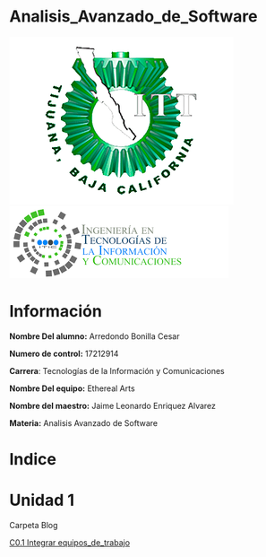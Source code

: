 # Analisis_Avanzado_de_Software

![LogoEsc](https://github.com/CesarArred/Analisis_Avanzado_de_Software/blob/main/img/logoITT.jpg)
![LogoCarrera](https://github.com/CesarArred/Analisis_Avanzado_de_Software/blob/main/img/logoTIC.png)

# Información

**Nombre Del alumno:** Arredondo Bonilla Cesar

**Numero de control:** 17212914

**Carrera**: Tecnologías de la Información y Comunicaciones

**Nombre Del equipo:** Ethereal Arts

**Nombre del maestro:** Jaime Leonardo Enriquez Alvarez

**Materia:** Analisis Avanzado de Software

# Indice

# Unidad 1

Carpeta Blog
 
 [C0.1 Integrar equipos_de_trabajo](https://github.com/CesarArred/Analisis_Avanzado_de_Software/blob/main/blog/C0.1_Integrar%20equipos%20de%20trabajo_ArredondoBonillaCesar.md)
  

